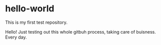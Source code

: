 # hello-world
This is my first test repository.

Hello! Just testing out this whole gitbuh process, taking care of buisness. Every day. 
